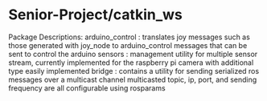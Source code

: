 # Senior-Project/catkin_ws

Package Descriptions:
     arduino_control : translates joy messages such as those generated with joy_node to arduino_control messages that can be sent to control the arduino
     sensors : management utility for multiple sensor stream, currently implemented for the raspberry pi camera with additional type easily implemented
     bridge : contains a utility for sending serialized ros messages over a multicast channel  multicasted topic, ip, port, and sending frequency are all configurable using rosparams
 
